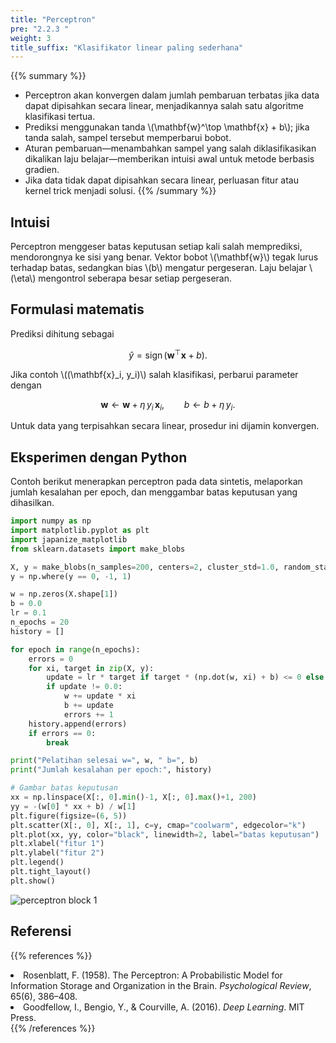 ```yaml
---
title: "Perceptron"
pre: "2.2.3 "
weight: 3
title_suffix: "Klasifikator linear paling sederhana"
---
```


{{% summary %}}
- Perceptron akan konvergen dalam jumlah pembaruan terbatas jika data dapat dipisahkan secara linear, menjadikannya salah satu algoritme klasifikasi tertua.
- Prediksi menggunakan tanda \\(\mathbf{w}^\top \mathbf{x} + b\\); jika tanda salah, sampel tersebut memperbarui bobot.
- Aturan pembaruan—menambahkan sampel yang salah diklasifikasikan dikalikan laju belajar—memberikan intuisi awal untuk metode berbasis gradien.
- Jika data tidak dapat dipisahkan secara linear, perluasan fitur atau kernel trick menjadi solusi.
{{% /summary %}}

## Intuisi
Perceptron menggeser batas keputusan setiap kali salah memprediksi, mendorongnya ke sisi yang benar. Vektor bobot \\(\mathbf{w}\\) tegak lurus terhadap batas, sedangkan bias \\(b\\) mengatur pergeseran. Laju belajar \\(\eta\\) mengontrol seberapa besar setiap pergeseran.

## Formulasi matematis
Prediksi dihitung sebagai

$$
\hat{y} = \operatorname{sign}(\mathbf{w}^\top \mathbf{x} + b).
$$

Jika contoh \\((\mathbf{x}_i, y_i)\\) salah klasifikasi, perbarui parameter dengan

$$
\mathbf{w} \leftarrow \mathbf{w} + \eta\, y_i\, \mathbf{x}_i,\qquad
b \leftarrow b + \eta\, y_i.
$$

Untuk data yang terpisahkan secara linear, prosedur ini dijamin konvergen.

## Eksperimen dengan Python
Contoh berikut menerapkan perceptron pada data sintetis, melaporkan jumlah kesalahan per epoch, dan menggambar batas keputusan yang dihasilkan.

```python
import numpy as np
import matplotlib.pyplot as plt
import japanize_matplotlib
from sklearn.datasets import make_blobs

X, y = make_blobs(n_samples=200, centers=2, cluster_std=1.0, random_state=0)
y = np.where(y == 0, -1, 1)

w = np.zeros(X.shape[1])
b = 0.0
lr = 0.1
n_epochs = 20
history = []

for epoch in range(n_epochs):
    errors = 0
    for xi, target in zip(X, y):
        update = lr * target if target * (np.dot(w, xi) + b) <= 0 else 0.0
        if update != 0.0:
            w += update * xi
            b += update
            errors += 1
    history.append(errors)
    if errors == 0:
        break

print("Pelatihan selesai w=", w, " b=", b)
print("Jumlah kesalahan per epoch:", history)

# Gambar batas keputusan
xx = np.linspace(X[:, 0].min()-1, X[:, 0].max()+1, 200)
yy = -(w[0] * xx + b) / w[1]
plt.figure(figsize=(6, 5))
plt.scatter(X[:, 0], X[:, 1], c=y, cmap="coolwarm", edgecolor="k")
plt.plot(xx, yy, color="black", linewidth=2, label="batas keputusan")
plt.xlabel("fitur 1")
plt.ylabel("fitur 2")
plt.legend()
plt.tight_layout()
plt.show()
```

![perceptron block 1](/images/basic/classification/perceptron_block01.svg)

## Referensi
{{% references %}}
<li>Rosenblatt, F. (1958). The Perceptron: A Probabilistic Model for Information Storage and Organization in the Brain. <i>Psychological Review</i>, 65(6), 386–408.</li>
<li>Goodfellow, I., Bengio, Y., &amp; Courville, A. (2016). <i>Deep Learning</i>. MIT Press.</li>
{{% /references %}}

